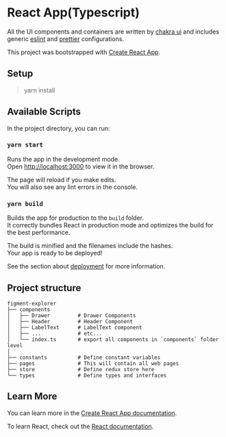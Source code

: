 # React App(Typescript)

All the UI components and containers are written by [chakra ui](https://chakra-ui.com/) and includes generic [eslint](https://eslint.org/) and [prettier](https://prettier.io/) configurations.

This project was bootstrapped with [Create React App](https://github.com/facebook/create-react-app).

## Setup
  > yarn install


## Available Scripts

In the project directory, you can run:

### `yarn start`

Runs the app in the development mode.\
Open [http://localhost:3000](http://localhost:3000) to view it in the browser.

The page will reload if you make edits.\
You will also see any lint errors in the console.

### `yarn build`

Builds the app for production to the `build` folder.\
It correctly bundles React in production mode and optimizes the build for the best performance.

The build is minified and the filenames include the hashes.\
Your app is ready to be deployed!

See the section about [deployment](https://facebook.github.io/create-react-app/docs/deployment) for more information.

## Project structure

```
figment-explorer
├── components
│   ├── Drawer         # Drawer Components
│   ├── Header         # Header Component
│   ├── LabelText      # LabelText component
│   ├── ...            # etc...
│   └── index.ts       # export all components in `components` folder level
│
├── constants          # Define constant variables
├── pages              # This will contain all web pages
├── store              # Define redux store here
└── types              # Define types and interfaces
```
## Learn More

You can learn more in the [Create React App documentation](https://facebook.github.io/create-react-app/docs/getting-started).

To learn React, check out the [React documentation](https://reactjs.org/).

